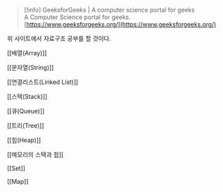   

> [!info] GeeksforGeeks | A computer science portal for geeks  
> A Computer Science portal for geeks.  
> [https://www.geeksforgeeks.org/](https://www.geeksforgeeks.org/)  

위 사이트에서 자료구조 공부를 할 것이다.

  

[[배열(Array)]]

[[문자열(String)]]

[[연결리스트(Linked List)]]

[[스택(Stack)]]

[[큐(Queue)]]

[[트리(Tree)]]

[[힙(Heap)]]

[[메모리의 스택과 힙]]

[[Set]]

[[Map]]